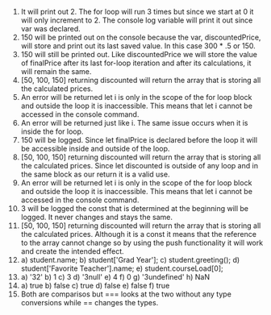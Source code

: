 1. It will print out 2. The for loop will run 3 times but since we start at 0 it will only increment to 2. The console log variable will print it out since var was declared.
2. 150 will be printed out on the console because the var, discountedPrice, will store and print out its last saved value. In this case 300 * .5 or 150.
3. 150 will still be printed out. Like discountedPrice we will store the value of finalPrice after its last for-loop iteration and after its calculations, it will remain the same.
4. [50, 100, 150] returning discounted will return the array that is storing all the calculated prices.
5. An error will be returned let i is only in the scope of the for loop block and outside the loop it is inaccessible. This means that let i cannot be accessed in the console command.
6. An error will be returned just like i. The same issue occurs when it is inside the for loop.
7. 150 will be logged. Since let finalPrice is declared before the loop it will be accessible inside and outside of the loop.
8. [50, 100, 150] returning discounted will return the array that is storing all the calculated prices. Since let discounted is outside of any loop and in the same block as our return it is a valid use.
9. An error will be returned let i is only in the scope of the for loop block and outside the loop it is inaccessible. This means that let i cannot be accessed in the console command.
10. 3 will be logged the const that is determined at the beginning will be logged. It never changes and stays the same.
11. [50, 100, 150] returning discounted will return the array that is storing all the calculated prices. Although it is a const it means that the reference to the array cannot change so by using the push functionality it will work and create the intended effect.
12. a) student.name; b) student['Grad Year']; c) student.greeting(); d) student['Favorite Teacher'].name; e) student.courseLoad[0];
13. a) '32' b) 1 c) 3 d) '3null' e) 4 f) 0 g) '3undefined' h) NaN
14. a) true b) false c) true d) false e) false f) true
15. Both are comparisos but === looks at the two without any type conversions while == changes the types.
